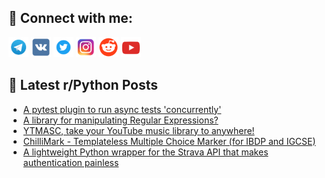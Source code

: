 ## 🔎 Connect with me:
[<img src="https://github.com/bullbesh/bullbesh/blob/main/images/Telegram.png" width="32" height="32" />](https://t.me/bullbesh)
[<img src="https://github.com/bullbesh/bullbesh/blob/main/images/VK.png" width="32" height="32" />](https://vk.com/bullbesh)
[<img src="https://github.com/bullbesh/bullbesh/blob/main/images/Twitter.png" width="32" height="32" />](https://twitter.com/bullbesh1)
[<img src="https://github.com/bullbesh/bullbesh/blob/main/images/Instagram.png" width="32" height="32" />](https://www.instagram.com/bullbesh)
[<img src="https://github.com/bullbesh/bullbesh/blob/main/images/Reddit.png" width="32" height="32" />](https://www.reddit.com/user/bullbesh)
[<img src="https://github.com/bullbesh/bullbesh/blob/main/images/YouTube.png" width="32" height="32" />](https://www.youtube.com/channel/UCtfjRs6uzgq5mfm8S06WTcg)

## 📕 Latest r/Python Posts
<!-- BLOG-POST-LIST:START -->
- [A pytest plugin to run async tests &#39;concurrently&#39;](https://www.reddit.com/r/Python/comments/1hmots3/a_pytest_plugin_to_run_async_tests_concurrently/)
- [A library for manipulating Regular Expressions?](https://www.reddit.com/r/Python/comments/1hmokea/a_library_for_manipulating_regular_expressions/)
- [YTMASC, take your YouTube music library to anywhere!](https://www.reddit.com/r/Python/comments/1hmnzg9/ytmasc_take_your_youtube_music_library_to_anywhere/)
- [ChilliMark - Templateless Multiple Choice Marker &lpar;for IBDP and IGCSE&rpar;](https://www.reddit.com/r/Python/comments/1hmlym3/chillimark_templateless_multiple_choice_marker/)
- [A lightweight Python wrapper for the Strava API that makes authentication painless](https://www.reddit.com/r/Python/comments/1hmlsys/a_lightweight_python_wrapper_for_the_strava_api/)
<!-- BLOG-POST-LIST:END -->
